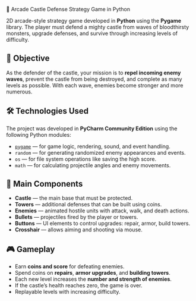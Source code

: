 🏰 Arcade Castle Defense Strategy Game in Python

2D arcade-style strategy game developed in **Python** using the **Pygame** library. The player must defend a mighty castle from waves of bloodthirsty monsters, upgrade defenses, and survive through increasing levels of difficulty.

## 🎯 Objective

As the defender of the castle, your mission is to **repel incoming enemy waves**, prevent the castle from being destroyed, and complete as many levels as possible. With each wave, enemies become stronger and more numerous.

## 🛠 Technologies Used

The project was developed in **PyCharm Community Edition** using the following Python modules:

- [`pygame`](https://www.pygame.org/) — for game logic, rendering, sound, and event handling.
- `random` — for generating randomized enemy appearances and events.
- `os` — for file system operations like saving the high score.
- `math` — for calculating projectile angles and enemy movements.

## 🧱 Main Components

- **Castle** — the main base that must be protected.
- **Towers** — additional defenses that can be built using coins.
- **Enemies** — animated hostile units with attack, walk, and death actions.
- **Bullets** — projectiles fired by the player or towers.
- **Buttons** — UI elements to control upgrades: repair, armor, build towers.
- **Crosshair** — allows aiming and shooting via mouse.

## 🎮 Gameplay

- Earn **coins and score** for defeating enemies.
- Spend coins on **repairs**, **armor upgrades**, and **building towers**.
- Each new level increases the **number and strength of enemies**.
- If the castle’s health reaches zero, the game is over.
- Replayable levels with increasing difficulty.

